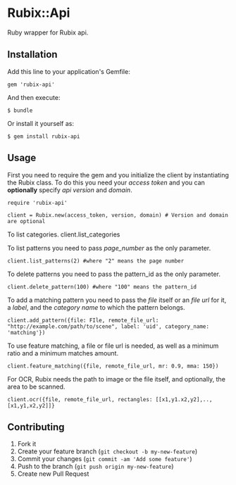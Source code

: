 # Rubix::Api
Ruby wrapper for Rubix api.

## Installation

Add this line to your application's Gemfile:

    gem 'rubix-api'

And then execute:

    $ bundle

Or install it yourself as:

    $ gem install rubix-api

## Usage

First you need to require the gem and you initialize the client by instantiating the Rubix class. To do this you need your _access token_ and you can **optionally** specify _api version_ and _domain_.  

    require 'rubix-api'
    
    client = Rubix.new(access_token, version, domain) # Version and domain are optional

To list categories.
    client.list_categories

To list patterns you need to pass _page_number_ as the only parameter.

    client.list_patterns(2) #where "2" means the page number

To delete patterns you need to pass the pattern_id as the only parameter.

    client.delete_pattern(100) #where "100" means the pattern_id
    
To add a matching pattern you need to pass the _file_ itself or an _file url_ for it, a _label_, and the _category name_ to which the pattern belongs. 

    client.add_pattern({file: FIle, remote_file_url: "http://example.com/path/to/scene", label: 'uid', category_name: 'matching'})
    
To use feature matching, a file or file url is needed, as well as a minimum ratio and a minimum matches amount. 
  
    client.feature_matching({file, remote_file_url, mr: 0.9, mma: 150}) 

For OCR, Rubix needs the path to image or the file itself, and optionally, the area to be scanned.

    client.ocr({file, remote_file_url, rectangles: [[x1,y1.x2,y2],..,[x1,y1,x2,y2]]}


## Contributing

1. Fork it
2. Create your feature branch (`git checkout -b my-new-feature`)
3. Commit your changes (`git commit -am 'Add some feature'`)
4. Push to the branch (`git push origin my-new-feature`)
5. Create new Pull Request
